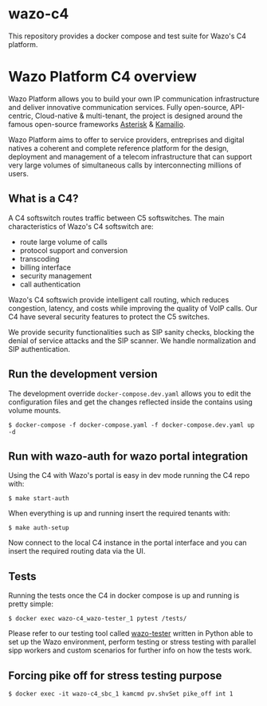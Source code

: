 # wazo-c4

This repository provides a docker compose and test suite for Wazo's C4 platform.

# Wazo Platform C4 overview

Wazo Platform allows you to build your own IP communication infrastructure and deliver innovative communication services. Fully open-source, API-centric, Cloud-native & multi-tenant, the project is designed around the famous open-source frameworks [Asterisk](https://www.asterisk.org/) & [Kamailio](https://www.kamailio.org/w/).

Wazo Platform aims to offer to service providers, entreprises and digital natives a coherent and complete reference platform for the design, deployment and management of a telecom infrastructure that can support very large volumes of simultaneous calls by interconnecting millions of users.

## What is a C4?

A C4 softswitch routes traffic between C5 softswitches.
The main characteristics of Wazo's C4 softswitch are:

* route large volume of calls
* protocol support and conversion
* transcoding
* billing interface
* security management
* call authentication

Wazo's C4 softswich provide intelligent call routing, which reduces congestion, latency, and costs while improving the quality of VoIP calls. Our C4 have several security features to protect the C5 switches.

We provide security functionalities such as SIP sanity checks, blocking the denial of service attacks and the SIP scanner. We handle normalization and SIP authentication.

## Run the development version

The development override `docker-compose.dev.yaml` allows you to edit the configuration files and get the changes reflected inside the contains using volume mounts.

```
$ docker-compose -f docker-compose.yaml -f docker-compose.dev.yaml up -d
```

## Run with wazo-auth for wazo portal integration

Using the C4 with Wazo's portal is easy in dev mode running the C4 repo with:
```
$ make start-auth
```

When everything is up and running insert the required tenants with:
```
$ make auth-setup
```

Now connect to the local C4 instance in the portal interface and you can insert the required routing data via the UI.

## Tests

Running the tests once the C4 in docker compose is up and running is pretty simple:

```
$ docker exec wazo-c4_wazo-tester_1 pytest /tests/
```

Please refer to our testing tool called [wazo-tester](https://github.com/wazo-platform/wazo-tester) written in Python able to set up the Wazo environment, perform testing or stress testing with parallel sipp workers and custom scenarios for further info on how the tests work.

## Forcing pike off for stress testing purpose
```
$ docker exec -it wazo-c4_sbc_1 kamcmd pv.shvSet pike_off int 1
```
